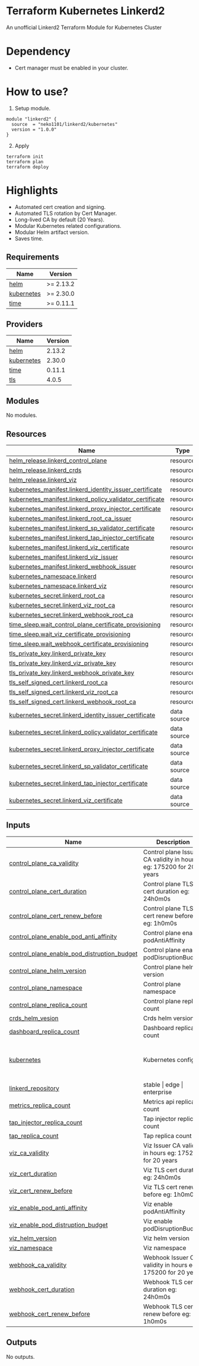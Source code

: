 # Terraform Kubernetes Linkerd2
An unofficial Linkerd2 Terraform Module for Kubernetes Cluster

# Dependency
  - Cert manager must be enabled in your cluster.

# How to use?
1. Setup module.
```
module "linkerd2" {
  source  = "neko1101/linkerd2/kubernetes"
  version = "1.0.0"
}
```
2. Apply
```
terraform init
terraform plan
terraform deploy
```

# Highlights
  - Automated cert creation and signing.
  - Automated TLS rotation by Cert Manager.
  - Long-lived CA by default (20 Years).
  - Modular Kubernetes related configurations.
  - Modular Helm artifact version.
  - Saves time.

<!-- BEGIN_TF_DOCS -->
## Requirements

| Name | Version |
|------|---------|
| <a name="requirement_helm"></a> [helm](#requirement\_helm) | >= 2.13.2 |
| <a name="requirement_kubernetes"></a> [kubernetes](#requirement\_kubernetes) | >= 2.30.0 |
| <a name="requirement_time"></a> [time](#requirement\_time) | >= 0.11.1 |

## Providers

| Name | Version |
|------|---------|
| <a name="provider_helm"></a> [helm](#provider\_helm) | 2.13.2 |
| <a name="provider_kubernetes"></a> [kubernetes](#provider\_kubernetes) | 2.30.0 |
| <a name="provider_time"></a> [time](#provider\_time) | 0.11.1 |
| <a name="provider_tls"></a> [tls](#provider\_tls) | 4.0.5 |

## Modules

No modules.

## Resources

| Name | Type |
|------|------|
| [helm_release.linkerd_control_plane](https://registry.terraform.io/providers/hashicorp/helm/latest/docs/resources/release) | resource |
| [helm_release.linkerd_crds](https://registry.terraform.io/providers/hashicorp/helm/latest/docs/resources/release) | resource |
| [helm_release.linkerd_viz](https://registry.terraform.io/providers/hashicorp/helm/latest/docs/resources/release) | resource |
| [kubernetes_manifest.linkerd_identity_issuer_certificate](https://registry.terraform.io/providers/hashicorp/kubernetes/latest/docs/resources/manifest) | resource |
| [kubernetes_manifest.linkerd_policy_validator_certificate](https://registry.terraform.io/providers/hashicorp/kubernetes/latest/docs/resources/manifest) | resource |
| [kubernetes_manifest.linkerd_proxy_injector_certificate](https://registry.terraform.io/providers/hashicorp/kubernetes/latest/docs/resources/manifest) | resource |
| [kubernetes_manifest.linkerd_root_ca_issuer](https://registry.terraform.io/providers/hashicorp/kubernetes/latest/docs/resources/manifest) | resource |
| [kubernetes_manifest.linkerd_sp_validator_certificate](https://registry.terraform.io/providers/hashicorp/kubernetes/latest/docs/resources/manifest) | resource |
| [kubernetes_manifest.linkerd_tap_injector_certificate](https://registry.terraform.io/providers/hashicorp/kubernetes/latest/docs/resources/manifest) | resource |
| [kubernetes_manifest.linkerd_viz_certificate](https://registry.terraform.io/providers/hashicorp/kubernetes/latest/docs/resources/manifest) | resource |
| [kubernetes_manifest.linkerd_viz_issuer](https://registry.terraform.io/providers/hashicorp/kubernetes/latest/docs/resources/manifest) | resource |
| [kubernetes_manifest.linkerd_webhook_issuer](https://registry.terraform.io/providers/hashicorp/kubernetes/latest/docs/resources/manifest) | resource |
| [kubernetes_namespace.linkerd](https://registry.terraform.io/providers/hashicorp/kubernetes/latest/docs/resources/namespace) | resource |
| [kubernetes_namespace.linkerd_viz](https://registry.terraform.io/providers/hashicorp/kubernetes/latest/docs/resources/namespace) | resource |
| [kubernetes_secret.linkerd_root_ca](https://registry.terraform.io/providers/hashicorp/kubernetes/latest/docs/resources/secret) | resource |
| [kubernetes_secret.linkerd_viz_root_ca](https://registry.terraform.io/providers/hashicorp/kubernetes/latest/docs/resources/secret) | resource |
| [kubernetes_secret.linkerd_webhook_root_ca](https://registry.terraform.io/providers/hashicorp/kubernetes/latest/docs/resources/secret) | resource |
| [time_sleep.wait_control_plane_certificate_provisioning](https://registry.terraform.io/providers/hashicorp/time/latest/docs/resources/sleep) | resource |
| [time_sleep.wait_viz_certificate_provisioning](https://registry.terraform.io/providers/hashicorp/time/latest/docs/resources/sleep) | resource |
| [time_sleep.wait_webhook_certificate_provisioning](https://registry.terraform.io/providers/hashicorp/time/latest/docs/resources/sleep) | resource |
| [tls_private_key.linkerd_private_key](https://registry.terraform.io/providers/hashicorp/tls/latest/docs/resources/private_key) | resource |
| [tls_private_key.linkerd_viz_private_key](https://registry.terraform.io/providers/hashicorp/tls/latest/docs/resources/private_key) | resource |
| [tls_private_key.linkerd_webhook_private_key](https://registry.terraform.io/providers/hashicorp/tls/latest/docs/resources/private_key) | resource |
| [tls_self_signed_cert.linkerd_root_ca](https://registry.terraform.io/providers/hashicorp/tls/latest/docs/resources/self_signed_cert) | resource |
| [tls_self_signed_cert.linkerd_viz_root_ca](https://registry.terraform.io/providers/hashicorp/tls/latest/docs/resources/self_signed_cert) | resource |
| [tls_self_signed_cert.linkerd_webhook_root_ca](https://registry.terraform.io/providers/hashicorp/tls/latest/docs/resources/self_signed_cert) | resource |
| [kubernetes_secret.linkerd_identity_issuer_certificate](https://registry.terraform.io/providers/hashicorp/kubernetes/latest/docs/data-sources/secret) | data source |
| [kubernetes_secret.linkerd_policy_validator_certificate](https://registry.terraform.io/providers/hashicorp/kubernetes/latest/docs/data-sources/secret) | data source |
| [kubernetes_secret.linkerd_proxy_injector_certificate](https://registry.terraform.io/providers/hashicorp/kubernetes/latest/docs/data-sources/secret) | data source |
| [kubernetes_secret.linkerd_sp_validator_certificate](https://registry.terraform.io/providers/hashicorp/kubernetes/latest/docs/data-sources/secret) | data source |
| [kubernetes_secret.linkerd_tap_injector_certificate](https://registry.terraform.io/providers/hashicorp/kubernetes/latest/docs/data-sources/secret) | data source |
| [kubernetes_secret.linkerd_viz_certificate](https://registry.terraform.io/providers/hashicorp/kubernetes/latest/docs/data-sources/secret) | data source |

## Inputs

| Name | Description | Type | Default | Required |
|------|-------------|------|---------|:--------:|
| <a name="input_control_plane_ca_validity"></a> [control\_plane\_ca\_validity](#input\_control\_plane\_ca\_validity) | Control plane Issuer CA validity in hours eg: 175200 for 20 years | `string` | `"175200"` | no |
| <a name="input_control_plane_cert_duration"></a> [control\_plane\_cert\_duration](#input\_control\_plane\_cert\_duration) | Control plane TLS cert duration eg: 24h0m0s | `string` | `"72h0m0s"` | no |
| <a name="input_control_plane_cert_renew_before"></a> [control\_plane\_cert\_renew\_before](#input\_control\_plane\_cert\_renew\_before) | Control plane TLS cert renew before eg: 1h0m0s | `string` | `"24h0m0s"` | no |
| <a name="input_control_plane_enable_pod_anti_affinity"></a> [control\_plane\_enable\_pod\_anti\_affinity](#input\_control\_plane\_enable\_pod\_anti\_affinity) | Control plane enable podAntiAffinity | `bool` | `false` | no |
| <a name="input_control_plane_enable_pod_distruption_budget"></a> [control\_plane\_enable\_pod\_distruption\_budget](#input\_control\_plane\_enable\_pod\_distruption\_budget) | Control plane enable podDisruptionBudget | `bool` | `false` | no |
| <a name="input_control_plane_helm_version"></a> [control\_plane\_helm\_version](#input\_control\_plane\_helm\_version) | Control plane helm version | `string` | `"1.16.10"` | no |
| <a name="input_control_plane_namespace"></a> [control\_plane\_namespace](#input\_control\_plane\_namespace) | Control plane namespace | `string` | `"linkerd"` | no |
| <a name="input_control_plane_replica_count"></a> [control\_plane\_replica\_count](#input\_control\_plane\_replica\_count) | Control plane replica count | `number` | `1` | no |
| <a name="input_crds_helm_vesion"></a> [crds\_helm\_vesion](#input\_crds\_helm\_vesion) | Crds helm version | `string` | `"1.8.0"` | no |
| <a name="input_dashboard_replica_count"></a> [dashboard\_replica\_count](#input\_dashboard\_replica\_count) | Dashboard replica count | `number` | `1` | no |
| <a name="input_kubernetes"></a> [kubernetes](#input\_kubernetes) | Kubernetes config | `map(string)` | <pre>{<br>  "config_context": "my-context",<br>  "config_path": "~/.kube/config"<br>}</pre> | no |
| <a name="input_linkerd_repository"></a> [linkerd\_repository](#input\_linkerd\_repository) | stable \| edge \| enterprise | `string` | `"stable"` | no |
| <a name="input_metrics_replica_count"></a> [metrics\_replica\_count](#input\_metrics\_replica\_count) | Metrics api replica count | `number` | `1` | no |
| <a name="input_tap_injector_replica_count"></a> [tap\_injector\_replica\_count](#input\_tap\_injector\_replica\_count) | Tap injector replica count | `number` | `1` | no |
| <a name="input_tap_replica_count"></a> [tap\_replica\_count](#input\_tap\_replica\_count) | Tap replica count | `number` | `1` | no |
| <a name="input_viz_ca_validity"></a> [viz\_ca\_validity](#input\_viz\_ca\_validity) | Viz Issuer CA validity in hours eg: 175200 for 20 years | `string` | `"175200"` | no |
| <a name="input_viz_cert_duration"></a> [viz\_cert\_duration](#input\_viz\_cert\_duration) | Viz TLS cert duration eg: 24h0m0s | `string` | `"48h0m0s"` | no |
| <a name="input_viz_cert_renew_before"></a> [viz\_cert\_renew\_before](#input\_viz\_cert\_renew\_before) | Viz TLS cert renew before eg: 1h0m0s | `string` | `"24h0m0s"` | no |
| <a name="input_viz_enable_pod_anti_affinity"></a> [viz\_enable\_pod\_anti\_affinity](#input\_viz\_enable\_pod\_anti\_affinity) | Viz enable podAntiAffinity | `bool` | `false` | no |
| <a name="input_viz_enable_pod_distruption_budget"></a> [viz\_enable\_pod\_distruption\_budget](#input\_viz\_enable\_pod\_distruption\_budget) | Viz enable podDisruptionBudget | `bool` | `false` | no |
| <a name="input_viz_helm_version"></a> [viz\_helm\_version](#input\_viz\_helm\_version) | Viz helm version | `string` | `"30.12.10"` | no |
| <a name="input_viz_namespace"></a> [viz\_namespace](#input\_viz\_namespace) | Viz namespace | `string` | `"linkerd-viz"` | no |
| <a name="input_webhook_ca_validity"></a> [webhook\_ca\_validity](#input\_webhook\_ca\_validity) | Webhook Issuer CA validity in hours eg: 175200 for 20 years | `string` | `"175200"` | no |
| <a name="input_webhook_cert_duration"></a> [webhook\_cert\_duration](#input\_webhook\_cert\_duration) | Webhook TLS cert duration eg: 24h0m0s | `string` | `"48h0m0s"` | no |
| <a name="input_webhook_cert_renew_before"></a> [webhook\_cert\_renew\_before](#input\_webhook\_cert\_renew\_before) | Webhook TLS cert renew before eg: 1h0m0s | `string` | `"24h0m0s"` | no |

## Outputs

No outputs.
<!-- END_TF_DOCS -->